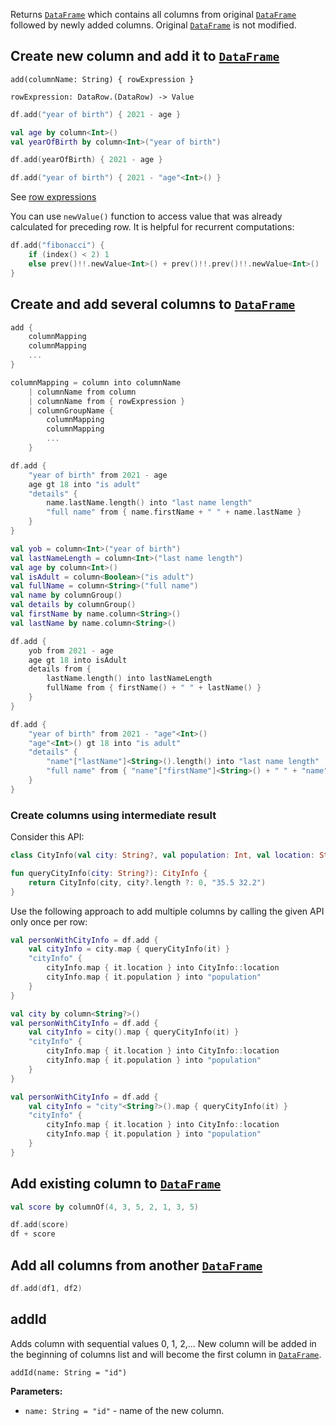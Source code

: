 [//]: # (title: add)

<!---IMPORT org.jetbrains.kotlinx.dataframe.samples.api.Modify-->

Returns [`DataFrame`](DataFrame.md) which contains all columns from original [`DataFrame`](DataFrame.md) followed by newly added columns. 
Original [`DataFrame`](DataFrame.md) is not modified.

## Create new column and add it to [`DataFrame`](DataFrame.md)

```text
add(columnName: String) { rowExpression }

rowExpression: DataRow.(DataRow) -> Value
```

<!---FUN add-->
<tabs>
<tab title="Properties">

```kotlin
df.add("year of birth") { 2021 - age }
```

</tab>
<tab title="Accessors">

```kotlin
val age by column<Int>()
val yearOfBirth by column<Int>("year of birth")

df.add(yearOfBirth) { 2021 - age }
```

</tab>
<tab title="Strings">

```kotlin
df.add("year of birth") { 2021 - "age"<Int>() }
```

</tab></tabs>
<dataFrame src="org.jetbrains.kotlinx.dataframe.samples.api.Modify.add.html"/>
<!---END-->

See [row expressions](DataRow.md#row-expressions)

You can use `newValue()` function to access value that was already calculated for preceding row. It is helpful for recurrent computations:

<!---FUN addRecurrent-->

```kotlin
df.add("fibonacci") {
    if (index() < 2) 1
    else prev()!!.newValue<Int>() + prev()!!.prev()!!.newValue<Int>()
}
```

<dataFrame src="org.jetbrains.kotlinx.dataframe.samples.api.Modify.addRecurrent.html"/>
<!---END-->

## Create and add several columns to [`DataFrame`](DataFrame.md)

```kotlin
add { 
    columnMapping
    columnMapping
    ...
}

columnMapping = column into columnName 
    | columnName from column 
    | columnName from { rowExpression }
    | columnGroupName { 
        columnMapping
        columnMapping
        ...
    }
```

<!---FUN addMany-->
<tabs>
<tab title="Properties">

```kotlin
df.add {
    "year of birth" from 2021 - age
    age gt 18 into "is adult"
    "details" {
        name.lastName.length() into "last name length"
        "full name" from { name.firstName + " " + name.lastName }
    }
}
```

</tab>
<tab title="Accessors">

```kotlin
val yob = column<Int>("year of birth")
val lastNameLength = column<Int>("last name length")
val age by column<Int>()
val isAdult = column<Boolean>("is adult")
val fullName = column<String>("full name")
val name by columnGroup()
val details by columnGroup()
val firstName by name.column<String>()
val lastName by name.column<String>()

df.add {
    yob from 2021 - age
    age gt 18 into isAdult
    details from {
        lastName.length() into lastNameLength
        fullName from { firstName() + " " + lastName() }
    }
}
```

</tab>
<tab title="Strings">

```kotlin
df.add {
    "year of birth" from 2021 - "age"<Int>()
    "age"<Int>() gt 18 into "is adult"
    "details" {
        "name"["lastName"]<String>().length() into "last name length"
        "full name" from { "name"["firstName"]<String>() + " " + "name"["lastName"]<String>() }
    }
}
```

</tab></tabs>
<dataFrame src="org.jetbrains.kotlinx.dataframe.samples.api.Modify.addMany.html"/>
<!---END-->

### Create columns using intermediate result

Consider this API:

<!---FUN addCalculatedApi-->

```kotlin
class CityInfo(val city: String?, val population: Int, val location: String)

fun queryCityInfo(city: String?): CityInfo {
    return CityInfo(city, city?.length ?: 0, "35.5 32.2")
}
```

<!---END-->

Use the following approach to add multiple columns by calling the given API only once per row:

<!---FUN addCalculated-->
<tabs>
<tab title="Properties">

```kotlin
val personWithCityInfo = df.add {
    val cityInfo = city.map { queryCityInfo(it) }
    "cityInfo" {
        cityInfo.map { it.location } into CityInfo::location
        cityInfo.map { it.population } into "population"
    }
}
```

</tab>
<tab title="Accessors">

```kotlin
val city by column<String?>()
val personWithCityInfo = df.add {
    val cityInfo = city().map { queryCityInfo(it) }
    "cityInfo" {
        cityInfo.map { it.location } into CityInfo::location
        cityInfo.map { it.population } into "population"
    }
}
```

</tab>
<tab title="Strings">

```kotlin
val personWithCityInfo = df.add {
    val cityInfo = "city"<String?>().map { queryCityInfo(it) }
    "cityInfo" {
        cityInfo.map { it.location } into CityInfo::location
        cityInfo.map { it.population } into "population"
    }
}
```

</tab></tabs>
<!---END-->

## Add existing column to [`DataFrame`](DataFrame.md)

<!---FUN addExisting-->

```kotlin
val score by columnOf(4, 3, 5, 2, 1, 3, 5)

df.add(score)
df + score
```

<dataFrame src="org.jetbrains.kotlinx.dataframe.samples.api.Modify.addExisting.html"/>
<!---END-->

## Add all columns from another [`DataFrame`](DataFrame.md)

<!---FUN addDataFrames-->

```kotlin
df.add(df1, df2)
```

<dataFrame src="org.jetbrains.kotlinx.dataframe.samples.api.Modify.addDataFrames.html"/>
<!---END-->

## addId

Adds column with sequential values 0, 1, 2,... New column will be added in the beginning of columns list and will become the first column in [`DataFrame`](DataFrame.md).

```
addId(name: String = "id")
```

**Parameters:**
* `name: String = "id"` - name of the new column.

